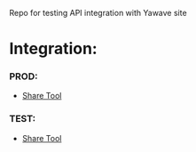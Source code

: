 Repo for testing API integration with Yawave site

# Integration:

### PROD:

- [Share Tool](https://id-dan.github.io/prod/share-tool-metatags.html)

### TEST:

- [Share Tool](https://id-dan.github.io/stage/share-tool-metatags.html)
